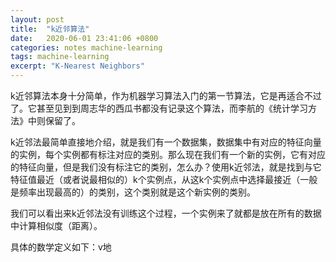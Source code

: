 ```yaml
---
layout: post
title:  "k近邻算法"
date:   2020-06-01 23:41:06 +0800
categories: notes machine-learning
tags: machine-learning
excerpt: "K-Nearest Neighbors"
---
```


k近邻算法本身十分简单，作为机器学习算法入门的第一节算法，它是再适合不过了。它甚至见到到周志华的西瓜书都没有记录这个算法，而李航的《统计学习方法》中则保留了。

k近邻法最简单直接地介绍，就是我们有一个数据集，数据集中有对应的特征向量的实例，每个实例都有标注对应的类别。那么现在我们有一个新的实例，它有对应的特征向量，但是我们没有标注它的类别，怎么办？使用k近邻法，就是找到与它特征值最近（或者说最相似的）k个实例点，从这k个实例点中选择最接近（一般是频率出现最高的）的类别，这个类别就是这个新实例的类别。

我们可以看出来k近邻法没有训练这个过程，一个实例来了就都是放在所有的数据中计算相似度（距离）。

具体的数学定义如下：v地
